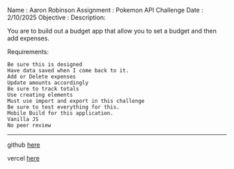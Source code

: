 Name : Aaron Robinson
Assignment : Pokemon API Challenge
Date : 2/10/2025
Objective :
Description:

You are to build out a budget app that allow you to set a budget and then add expenses.

Requirements:

    Be sure this is designed
    Have data saved when I come back to it.
    Add or Delete expenses
    Update amounts accordingly
    Be sure to track totals
    Use creating elements
    Must use import and export in this challenge
    Be sure to test everything for this.
    Mobile Build for this application.
    Vanilla JS
    No peer review

---

github [here](https://github.com/wraithio/ARobinsonC5Budget)

vercel [here](https://a-robinson-p5-poke-api.vercel.app/)
